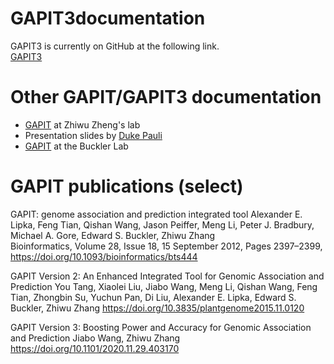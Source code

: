 # GAPIT3documentation


GAPIT3 is currently on GitHub at the following link.    
[GAPIT3](https://github.com/knausb/GAPIT3/tree/master/R)


# Other GAPIT/GAPIT3 documentation

* [GAPIT](https://zzlab.net/GAPIT/index.html) at Zhiwu Zheng's lab
* Presentation slides by [Duke Pauli](https://pbgworks.org/sites/pbgworks.org/files/GAPIT_with_SYslides.pdf)
* [GAPIT](https://www.maizegenetics.net/gapit) at the Buckler Lab


# GAPIT publications (select)

GAPIT: genome association and prediction integrated tool 
Alexander E. Lipka,  Feng Tian,  Qishan Wang,  Jason Peiffer,  Meng Li,  Peter J. Bradbury,  Michael A. Gore, Edward S. Buckler,  Zhiwu Zhang  
Bioinformatics, Volume 28, Issue 18, 15 September 2012, Pages 2397–2399, 
https://doi.org/10.1093/bioinformatics/bts444


GAPIT Version 2: An Enhanced Integrated Tool for Genomic Association and Prediction
You Tang, Xiaolei Liu, Jiabo Wang, Meng Li, Qishan Wang, Feng Tian, Zhongbin Su, Yuchun Pan, Di Liu, Alexander E. Lipka, Edward S. Buckler, Zhiwu Zhang
https://doi.org/10.3835/plantgenome2015.11.0120

GAPIT Version 3: Boosting Power and Accuracy for Genomic Association and Prediction
Jiabo Wang, Zhiwu Zhang
https://doi.org/10.1101/2020.11.29.403170
